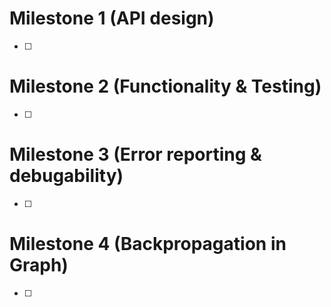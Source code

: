 # Milestone 1 (API design)
- [ ] 

# Milestone 2 (Functionality & Testing)
- [ ] 

# Milestone 3 (Error reporting & debugability)
- [ ] 

# Milestone 4 (Backpropagation in Graph)
- [ ] 
